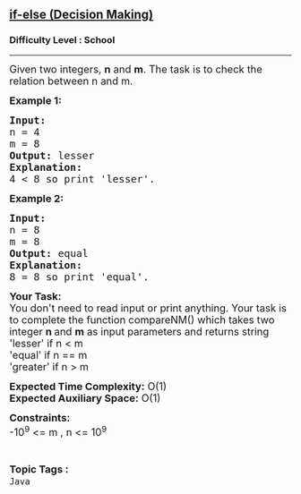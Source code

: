 <h2><a href="https://www.geeksforgeeks.org/problems/java-if-else-decision-making0924/0">if-else (Decision Making)</a></h2><h3>Difficulty Level : School</h3><hr><div class="problems_problem_content__Xm_eO"><p><span style="font-size: 18px;">Given two integers, <strong>n</strong>&nbsp;and <strong>m</strong>. The task is to check the relation between n and m.</span></p>
<p><strong><span style="font-size: 18px;">Example 1:</span></strong></p>
<pre><span style="font-size: 18px;"><strong>Input:</strong>
n = 4
m = 8</span>
<span style="font-size: 18px;"><strong>Output: </strong>lesser</span>
<span style="font-size: 18px;"><strong>Explanation:</strong>
4 &lt; 8 so print 'lesser'.</span></pre>
<p><strong><span style="font-size: 18px;">Example 2:</span></strong></p>
<pre><span style="font-size: 18px;"><strong>Input:</strong>
n = 8
m = 8</span>
<span style="font-size: 18px;"><strong>Output: </strong>equal</span>
<span style="font-size: 18px;"><strong>Explanation:</strong>
8 = 8 so print 'equal'.</span></pre>
<p><span style="font-size: 18px;"><strong>Your Task:&nbsp;&nbsp;</strong><br>You don't need to read input or print anything. Your task is to complete the function compareNM()&nbsp;which takes two integer <strong>n </strong>and <strong>m</strong>&nbsp;as input parameters&nbsp;and returns string<br>'lesser' if&nbsp;n &lt; m<br>'equal' if n == m</span><br><span style="font-size: 18px;">'greater' if n &gt; m</span></p>
<p><span style="font-size: 18px;"><strong>Expected Time Complexity:</strong> O(1)<br><strong>Expected Auxiliary Space:</strong> O(1)</span></p>
<p><span style="font-size: 18px;"><strong>Constraints:</strong><br>-10<sup>9</sup> &lt;= m , n &lt;= 10<sup>9</sup><br></span></p></div><br><p><span style=font-size:18px><strong>Topic Tags : </strong><br><code>Java</code>&nbsp;